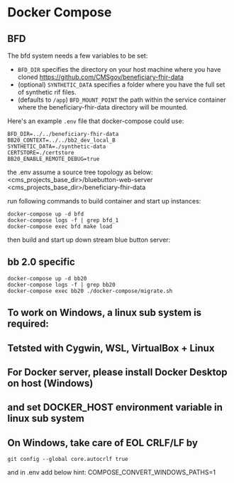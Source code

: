 # Docker Compose

## BFD
The bfd system needs a few variables to be set:
- `BFD_DIR` specifies the directory on your host machine where you have cloned https://github.com/CMSgov/beneficiary-fhir-data
- (optional) `SYNTHETIC_DATA` specifies a folder where you have the full set of synthetic rif files.
- (defaults to `/app`) `BFD_MOUNT_POINT` the path within the service container where the beneficiary-fhir-data directory will be mounted.

Here's an example `.env` file that docker-compose could use:

```
BFD_DIR=../../beneficiary-fhir-data
BB20_CONTEXT=../../bb2_dev_local_B
SYNTHETIC_DATA=./synthetic-data
CERTSTORE=./certstore
BB20_ENABLE_REMOTE_DEBUG=true

```
the .env assume a source tree topology as below:
<cms_projects_base_dir>/bluebutton-web-server
<cms_projects_base_dir>/beneficiary-fhir-data

run following commands to build container and start up instances:

```
docker-compose up -d bfd
docker-compose logs -f | grep bfd_1
docker-compose exec bfd make load
```
then build and start up down stream blue button server:

## bb 2.0 specific
```
docker-compose up -d bb20
docker-compose logs -f | grep bb20
docker-compose exec bb20 ./docker-compose/migrate.sh
```

## To work on Windows, a linux sub system is required:
## Tetsted with Cygwin, WSL, VirtualBox + Linux
## For Docker server, please install Docker Desktop on host (Windows)
## and set DOCKER_HOST environment variable in linux sub system
## On Windows, take care of EOL CRLF/LF by 

```
git config --global core.autocrlf true
```
and in .env add below hint:
COMPOSE_CONVERT_WINDOWS_PATHS=1




